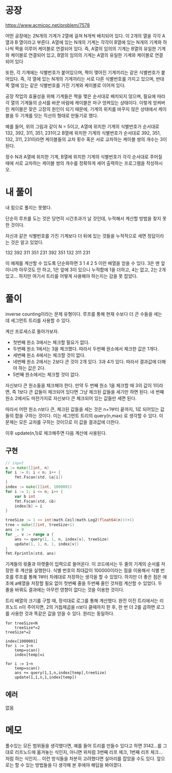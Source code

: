 # 공장

https://www.acmicpc.net/problem/7578

어떤 공장에는 2N개의 기계가 2열에 걸쳐 N개씩 배치되어 있다. 이 2개의 열을 각각 A열과 B 열이라고 부른다. A열에 있는 N개의 기계는 각각이 B열에 있는 N개의 기계와 하나씩 짝을 이루어 케이블로 연결되어 있다. 즉, A열의 임의의 기계는 B열의 유일한 기계와 케이블로 연결되어 있고, B열의 임의의 기계는 A열의 유일한 기계와 케이블로 연결되어 있다

또한, 각 기계에는 식별번호가 붙어있으며, 짝이 맺어진 기계끼리는 같은 식별번호가 붙어있다. 즉, 각 열에 있는 N개의 기계끼리는 서로 다른 식별번호를 가지고 있으며, 반대쪽 열에 있는 같은 식별번호를 가진 기계와 케이블로 이어져 있다.

공장 작업의 효율성을 위해 기계들은 짝을 맺은 순서대로 배치되지 않으며, 필요에 따라 각 열의 기계들의 순서를 바꾼 바람에 케이블은 마구 엉켜있는 상태이다. 이렇게 엉켜버린 케이블은 잦은 고장의 원인이 되기 때문에, 기계의 위치를 바꾸지 않은 상태에서 케이블을 두 기계를 잇는 직선의 형태로 만들기로 했다.

예를 들어, 위의 그림과 같이 N = 5이고, A열에 위치한 기계의 식별번호가 순서대로 132, 392, 311, 351, 231이고 B열에 위치한 기계의 식별번호가 순서대로 392, 351, 132, 311, 231이라면 케이블들의 교차 횟수 혹은 서로 교차하는 케이블 쌍의 개수는 3이 된다.

정수 N과 A열에 위치한 기계, B열에 위치한 기계의 식별번호가 각각 순서대로 주어질 때에 서로 교차하는 케이블 쌍의 개수를 정확하게 세어 출력하는 프로그램을 작성하시오.

# 내 풀이

내 힘으로 풀지는 못했다.

단순히 루프를 도는 것은 당연히 시간초과가 날 것인데, 누적해서 계산할 방법을 찾지 못한 것이다.

자신과 같은 식별번호를 가진 기계보다 더 뒤에 있는 것들을 누적적으로 세면 정답이라는 것은 알고 있었다.

132 392 311 351 231
392 351 132 311 231

이 예제를 계산할 수 있도록 단순화하면 3 1 4 2 5 이런 배열을 얻을 수 있다. 3은 맨 앞이니까 아무것도 안 하고, 1은 앞에 3이 있으니 누적합에 1을 더하고, 4는 없고, 2는 2개 있고... 하지만 여기서 트리를 어떻게 사용해야 하는지는 감을 못 잡았다.

# 풀이

inverse counting이라는 문제 유형이다. 루프를 통해 현재 수보다 더 큰 수들을 세는 데 세그먼트 트리를 사용할 수 있다.

계산 프로세스로 돌아가보자.
- 첫번째 원소 3에서는 체크할 필요가 없다.
- 두번째 원소 1에서는 3을 체크했다. 따라서 두번째 원소에서 체크한 값은 1개다.
- 세번째 원소 4에서는 체크할 것이 없다.
- 네번째 원소 2에서는 2보다 큰 것이 2개 있다. 3과 4가 있다. 따라서 결과값에 더해야 하는 값은 2다.
- 5번째 원소에서는 체크할 것이 없다.

자신보다 큰 원소들을 체크해야 한다. 만약 두 번째 원소 1을 체크할 때 3의 값이 1이라면, 즉 1보다 큰 값들이 체크되어 있다면 그냥 체크된 값들을 세기만 하면 된다. 네 번째 원소 2에서도 마찬가지로 자신보다 큰 체크되어 있는 값들만 세면 된다.

따라서 어떤 원소 n보다 큰, 체크된 값들을 세는 것은 n+1부터 끝까지, 1로 되어있는 값들의 합을 구하는 것이다. 이는 세그먼트 트리의 query(n,max) 로 생각할 수 있다. 이 문제는 모든 교차를 구하는 것이므로 이 값을 결과값에 더한다.

이후 update(n,1)로 체크해주면 다음 계산에 사용된다.

## 구현
```go
// input
a := make([]int, n)
for i := 0; i < n; i++ {
    fmt.Fscan(std, &a[i])
}
index := make([]int, 1000001)
for i := 1; i <= n; i++ {
    var b int
    fmt.Fscan(std, &b)
    index[b] = i
}

treeSize := 1 << int(math.Ceil(math.Log2(float64(n)))+1)
tree = make([]int, treeSize+1)
ans := 0
for _, v := range a {
    ans += query(1, 1, n, index[v], treeSize)
    update(1, 1, n, 1, index[v])
}
fmt.Fprintln(std, ans)
```
기계들의 윗줄과 아랫줄이 입력으로 들어온다. 이 코드에서는 두 줄의 기계의 순서를 저장한 후 계산을 실행한다. 식별 번호의 최대값이 100000이라는 점을 이용해서 식별 번호를 루프를 통해 1부터 차례대로 저장하는 생각을 할 수 있었다. 하지만 더 좋은 점은 애초에 a배열을 저장할 필요 없이 첫번째 줄을 두번째 줄인 것처럼 계산할 수 있었다. 두 줄을 바꿔도 결과에는 아무런 영향이 없다는 것을 이용한 것이다.

트리 배열의 크기를 구할 때, 정석대로 로그를 통해 계산했다. 완전 이진 트리에서는 리프노드 n이 주어지면, 2의 거듭제곱을 n보다 클때까지 한 후, 한 번 더 2를 곱하면 로그를 사용한 것과 똑같은 값을 얻을 수 있다. 원리는 동일하다.
```
for treeSize<N
    treeSize*=2
treeSize*=2

index[1000001]
for i := 1~n
    temp=scan()
    index[temp]=i

for i := 1~n
    temp=scan()
    ans += query(1,1,n,index[temp],treeSize)
    update(1,1,n,1,index[temp])
```

## 에러

없음

# 메모

풀수있는 모든 범위들을 생각했다면, 예를 들어 트리를 만들수 있다고 하면 3142...를 그대로 리프노드에 옮겨놓는 식인지, 아니면 위처럼 3번째 리프 체크, 1번째 리프 체크... 처럼 하는 식인지... 이런 방식들을 차분히 고려했다면 실마리를 잡았을 수도 있다. 앞으로는 할 수 있는 방법들을 다 생각해 본 후에야 해답을 봐야겠다.